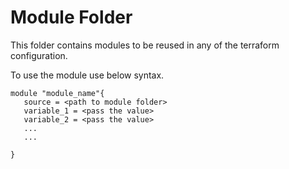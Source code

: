 # Module Folder

This folder contains modules to be reused in any of the terraform configuration.

To use the module use below syntax.

```
module "module_name"{
   source = <path to module folder>
   variable_1 = <pass the value>
   variable_2 = <pass the value>
   ...
   ...

}
```